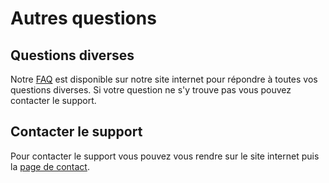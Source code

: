 # Autres questions


## Questions diverses

Notre [FAQ](https://pristy.fr/fr/faq/) est disponible sur notre site internet pour répondre à toutes vos questions diverses. Si votre question ne s'y trouve pas vous pouvez contacter le support.


## Contacter le support

Pour contacter le support vous pouvez vous rendre sur le site internet puis la [page de contact](https://pristy.fr/fr/).
